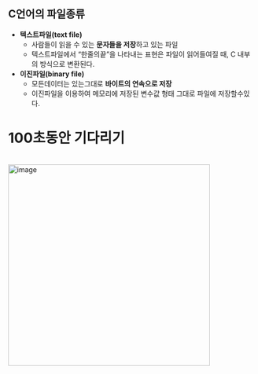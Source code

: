 
 <h2> C언어의 파일종류</h2>
    <ul>
        <li>
            <strong>텍스트파일(text file)</strong>
            <ul>
                <li>사람들이 읽을 수 있는  <strong>문자들을 저장</strong>하고 있는 파일</li>
                <li>텍스트파일에서 “한줄의끝”을 나타내는 표현은 파일이 읽어들여질 때, C 내부의
방식으로 변환된다. </li>
            </ul>
        </li>
        <li>
            <strong>이진파일(binary file) </strong>
            <ul>
                <li>모든데이터는 있는그대로  <strong>바이트의 연속으로 저장</strong></li>
                <li>이진파일을 이용하여 메모리에 저장된 변수값 형태 그대로 파일에 저장할수있다. </li>
            </ul>
        </li>
    </ul>

<h1>100초동안 기다리기</h1><br>
<img width="410" alt="image" src="https://github.com/Sossoh/SystemPgm/assets/128332587/971de452-03a0-475e-a9d6-750a79e03776">

